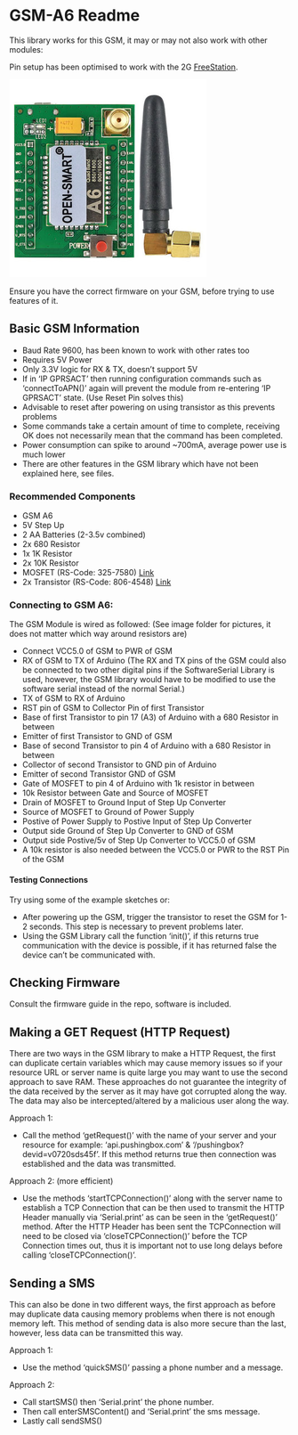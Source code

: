# GSM-A6 Readme

This library works for this GSM, it may or may not also work with other modules:

Pin setup has been optimised to work with the 2G [FreeStation](http://www.freestation.org).

![Picture of GSM Module](https://github.com/VirtualInterpreter/GSM_A6/blob/master/images/gsm_small.jpg)

Ensure you have the correct firmware on your GSM, before trying to use features of it.

## Basic GSM Information

* Baud Rate 9600, has been known to work with other rates too
* Requires 5V Power
* Only 3.3V logic for RX & TX, doesn’t support 5V
* If in ‘IP GPRSACT’ then running configuration commands such as ‘connectToAPN()’ again will prevent the module from re-entering ‘IP GPRSACT’ state.  (Use Reset Pin solves this)
* Advisable to reset after powering on using transistor as this prevents problems
* Some commands take a certain amount of time to complete, receiving OK does not necessarily mean that the command has been completed.
* Power consumption can spike to around	~700mA, average power use is much lower
* There are other features in the GSM library which have not been explained here, see files.

### Recommended Components

* GSM A6
* 5V Step Up
* 2 AA Batteries (2-3.5v combined)
* 2x 680 Resistor
* 1x 1K Resistor
* 2x 10K Resistor
* MOSFET (RS-Code: 325-7580) [Link](https://uk.rs-online.com/web/p/mosfet-transistors/3257580/?sra=pstk)
* 2x Transistor (RS-Code: 806-4548) [Link](https://uk.rs-online.com/web/p/bipolar-transistors/8064548/?sra=pstk)

### Connecting to GSM A6:
The GSM Module is wired as followed: (See image folder for pictures, it does not matter which way around resistors are)

* Connect VCC5.0 of GSM to PWR of GSM
* RX of GSM to TX of Arduino
(The RX and TX pins of the GSM could also be connected to two other digital pins if the SoftwareSerial Library is used, however, the GSM library would have to be modified to use the software serial instead of the normal Serial.)
* TX of GSM to RX of Arduino
* RST pin of GSM to Collector Pin of first Transistor
* Base of first Transistor to pin 17 (A3) of Arduino with a 680 Resistor in between
* Emitter of first Transistor to GND of GSM
* Base of second Transistor to pin 4 of Arduino with a 680 Resistor in between
* Collector of second Transistor to GND pin of Arduino
* Emitter of second Transistor GND of GSM
* Gate of MOSFET to pin 4 of Arduino with 1k resistor in between
* 10k Resistor between Gate and Source of MOSFET
* Drain of MOSFET to Ground Input of Step Up Converter
* Source of MOSFET to Ground of Power Supply
* Postive of Power Supply to Postive Input of Step Up Converter
* Output side Ground of Step Up Converter to GND of GSM
* Output side Postive/5v of Step Up Converter to VCC5.0 of GSM
* A 10k resistor is also needed between the VCC5.0 or PWR to the RST Pin of the GSM

#### Testing Connections
Try using some of the example sketches or:

* After powering up the GSM, trigger the transistor to reset the GSM for 1-2 seconds. This step is necessary to prevent problems later.
* Using the GSM Library call the function ‘init()’, if this returns true communication with the device is possible, if it has returned false the device can’t be communicated with.

## Checking Firmware

Consult the firmware guide in the repo, software is included.

## Making a GET Request (HTTP Request)

There are two ways in the GSM library to make a HTTP Request, the first can duplicate certain variables which may cause memory issues so if your resource URL or server name is quite large you may want to use the second approach to save RAM.
These approaches do not guarantee the integrity of the data received by the server as it may have got corrupted along the way. The data may also be intercepted/altered by a malicious user along the way.

Approach 1:

* Call the method ‘getRequest()’ with the name of your server and your resource for example: ‘api.pushingbox.com’ & ‘/pushingbox?devid=v0720sds45f’. If this method returns true then connection was established and the data was transmitted.

Approach 2: (more efficient)

* Use the methods ‘startTCPConnection()’ along with the server name to establish a TCP Connection that can be then used to transmit the HTTP Header manually via ‘Serial.print’ as can be seen in the ‘getRequest()’ method. After the HTTP Header has been sent the TCPConnection will need to be closed via ‘closeTCPConnection()’ before the TCP Connection times out, thus it is important not to use long delays before calling ‘closeTCPConnection()’.

## Sending a SMS

This can also be done in two different ways, the first approach as before may duplicate data causing memory problems when there is not enough memory left.
This method of sending data is also more secure than the last, however, less data can be transmitted this way.

Approach 1:

* Use the method ‘quickSMS()’ passing a phone number and a message.

Approach 2:

* Call startSMS() then ‘Serial.print’ the phone number.
* Then call enterSMSContent() and ‘Serial.print’ the sms message.
* Lastly call sendSMS()
